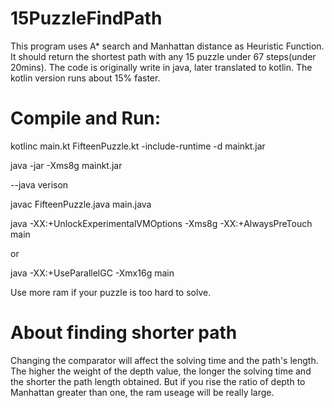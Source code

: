 # 15PuzzleFindPath

This program uses A* search and Manhattan distance as Heuristic Function. It should return the shortest path with any 15 puzzle under 67 steps(under 20mins).
The code is originally write in java, later translated to kotlin. The kotlin version runs about 15% faster.

# Compile and Run:

kotlinc main.kt FifteenPuzzle.kt -include-runtime -d mainkt.jar

java -jar -Xms8g mainkt.jar

--java verison

javac FifteenPuzzle.java main.java

java -XX:+UnlockExperimentalVMOptions -Xms8g -XX:+AlwaysPreTouch main

or

java -XX:+UseParallelGC -Xmx16g main

Use more ram if your puzzle is too hard to solve.

# About finding shorter path

Changing the comparator will affect the solving time and the path's length. The higher the weight of the depth value, the longer the solving time and the shorter the path length obtained. But if you rise the ratio of depth to Manhattan greater than one, the ram useage will be really large.
